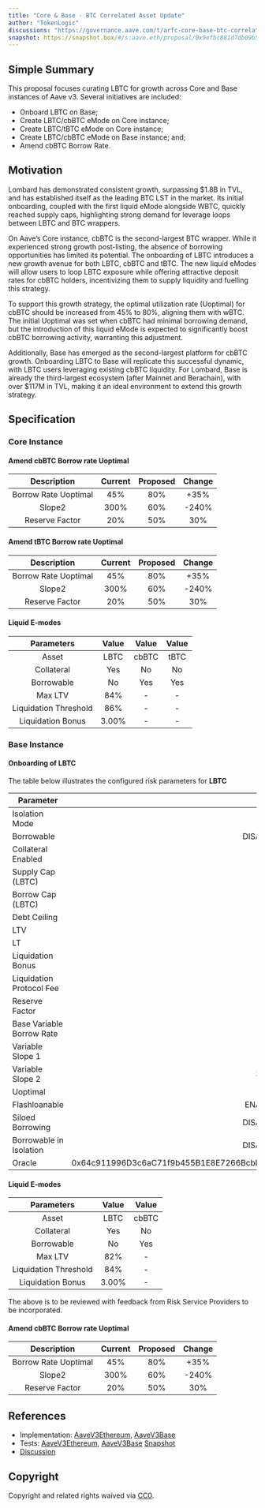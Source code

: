 ```yaml
---
title: "Core & Base - BTC Correlated Asset Update"
author: "TokenLogic"
discussions: "https://governance.aave.com/t/arfc-core-base-btc-correlated-asset-update/20940"
snapshot: https://snapshot.box/#/s:aave.eth/proposal/0x9efbc881d7db09b549a4c342387c31149c066de4bc51b625e2213d43aee0e977
---
```


## Simple Summary

This proposal focuses curating LBTC for growth across Core and Base instances of Aave v3. Several initiatives are included:

- Onboard LBTC on Base;
- Create LBTC/cbBTC eMode on Core instance;
- Create LBTC/tBTC eMode on Core instance;
- Create LBTC/cbBTC eMode on Base instance; and;
- Amend cbBTC Borrow Rate.

## Motivation

Lombard has demonstrated consistent growth, surpassing $1.8B in TVL, and has established itself as the leading BTC LST in the market. Its initial onboarding, coupled with the first liquid eMode alongside WBTC, quickly reached supply caps, highlighting strong demand for leverage loops between LBTC and BTC wrappers.

On Aave’s Core instance, cbBTC is the second-largest BTC wrapper. While it experienced strong growth post-listing, the absence of borrowing opportunities has limited its potential. The onboarding of LBTC introduces a new growth avenue for both LBTC, cbBTC and tBTC. The new liquid eModes will allow users to loop LBTC exposure while offering attractive deposit rates for cbBTC holders, incentivizing them to supply liquidity and fuelling this strategy.

To support this growth strategy, the optimal utilization rate (Uoptimal) for cbBTC should be increased from 45% to 80%, aligning them with wBTC. The initial Uoptimal was set when cbBTC had minimal borrowing demand, but the introduction of this liquid eMode is expected to significantly boost cbBTC borrowing activity, warranting this adjustment.

Additionally, Base has emerged as the second-largest platform for cbBTC growth. Onboarding LBTC to Base will replicate this successful dynamic, with LBTC users leveraging existing cbBTC liquidity. For Lombard, Base is already the third-largest ecosystem (after Mainnet and Berachain), with over $117M in TVL, making it an ideal environment to extend this growth strategy.

## Specification

### Core Instance

#### Amend cbBTC Borrow rate Uoptimal

|     Description      | Current | Proposed | Change |
| :------------------: | :-----: | :------: | :----: |
| Borrow Rate Uoptimal |   45%   |   80%    |  +35%  |
|        Slope2        |  300%   |   60%    | -240%  |
|    Reserve Factor    |   20%   |   50%    |  30%   |

#### Amend tBTC Borrow rate Uoptimal

|     Description      | Current | Proposed | Change |
| :------------------: | :-----: | :------: | :----: |
| Borrow Rate Uoptimal |   45%   |   80%    |  +35%  |
|        Slope2        |  300%   |   60%    | -240%  |
|    Reserve Factor    |   20%   |   50%    |  30%   |

#### Liquid E-modes

|      Parameters       | Value | Value | Value |
| :-------------------: | :---: | :---: | :---: |
|         Asset         | LBTC  | cbBTC | tBTC  |
|      Collateral       |  Yes  |  No   |  No   |
|      Borrowable       |  No   |  Yes  |  Yes  |
|        Max LTV        |  84%  |   -   |   -   |
| Liquidation Threshold |  86%  |   -   |   -   |
|   Liquidation Bonus   | 3.00% |   -   |   -   |

### Base Instance

#### Onboarding of LBTC

The table below illustrates the configured risk parameters for **LBTC**

| Parameter                 |                                      Value |
| ------------------------- | -----------------------------------------: |
| Isolation Mode            |                                      false |
| Borrowable                |                                   DISABLED |
| Collateral Enabled        |                                       true |
| Supply Cap (LBTC)         |                                        400 |
| Borrow Cap (LBTC)         |                                          1 |
| Debt Ceiling              |                                      USD 0 |
| LTV                       |                                       68 % |
| LT                        |                                       73 % |
| Liquidation Bonus         |                                      8.5 % |
| Liquidation Protocol Fee  |                                       10 % |
| Reserve Factor            |                                       50 % |
| Base Variable Borrow Rate |                                        0 % |
| Variable Slope 1          |                                        4 % |
| Variable Slope 2          |                                      300 % |
| Uoptimal                  |                                       45 % |
| Flashloanable             |                                    ENABLED |
| Siloed Borrowing          |                                   DISABLED |
| Borrowable in Isolation   |                                   DISABLED |
| Oracle                    | 0x64c911996D3c6aC71f9b455B1E8E7266BcbD848F |

#### Liquid E-modes

|      Parameters       | Value | Value |
| :-------------------: | :---: | :---: |
|         Asset         | LBTC  | cbBTC |
|      Collateral       |  Yes  |  No   |
|      Borrowable       |  No   |  Yes  |
|        Max LTV        |  82%  |   -   |
| Liquidation Threshold |  84%  |   -   |
|   Liquidation Bonus   | 3.00% |   -   |

The above is to be reviewed with feedback from Risk Service Providers to be incorporated.

#### Amend cbBTC Borrow rate Uoptimal

|     Description      | Current | Proposed | Change |
| :------------------: | :-----: | :------: | :----: |
| Borrow Rate Uoptimal |   45%   |   80%    |  +35%  |
|        Slope2        |  300%   |   60%    | -240%  |
|    Reserve Factor    |   20%   |   50%    |  30%   |

## References

- Implementation: [AaveV3Ethereum](https://github.com/bgd-labs/aave-proposals-v3/blob/main/src/20250211_Multi_CoreBaseBTCCorrelatedAssetUpdate/AaveV3Ethereum_CoreBaseBTCCorrelatedAssetUpdate_20250211.sol), [AaveV3Base](https://github.com/bgd-labs/aave-proposals-v3/blob/main/src/20250211_Multi_CoreBaseBTCCorrelatedAssetUpdate/AaveV3Base_CoreBaseBTCCorrelatedAssetUpdate_20250211.sol)
- Tests: [AaveV3Ethereum](https://github.com/bgd-labs/aave-proposals-v3/blob/main/src/20250211_Multi_CoreBaseBTCCorrelatedAssetUpdate/AaveV3Ethereum_CoreBaseBTCCorrelatedAssetUpdate_20250211.t.sol), [AaveV3Base](https://github.com/bgd-labs/aave-proposals-v3/blob/main/src/20250211_Multi_CoreBaseBTCCorrelatedAssetUpdate/AaveV3Base_CoreBaseBTCCorrelatedAssetUpdate_20250211.t.sol)
  [Snapshot](https://snapshot.box/#/s:aave.eth/proposal/0x9efbc881d7db09b549a4c342387c31149c066de4bc51b625e2213d43aee0e977)
- [Discussion](https://governance.aave.com/t/arfc-core-base-btc-correlated-asset-update/20940)

## Copyright

Copyright and related rights waived via [CC0](https://creativecommons.org/publicdomain/zero/1.0/).
